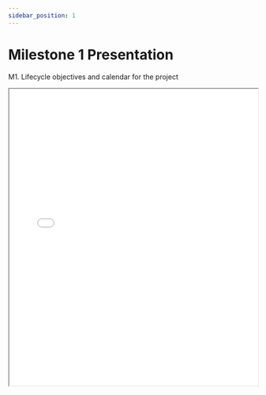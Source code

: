 ```yaml
---
sidebar_position: 1
---
```


# Milestone 1 Presentation

M1. Lifecycle objectives and calendar for the project​

<iframe src="/static/docs/Calendar.pdf" width="100%" height="600px"></iframe>
